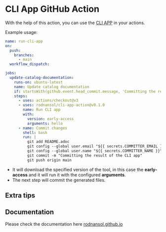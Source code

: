 # CLI App GitHub Action

With the help of this action, you can use the [CLI APP](https://github.com/rodnansol/cli-app-template) in your actions.

Example usage:

```yaml
name: run-cli-app
on:
  push:
    branches:
      - main
  workflow_dispatch:

jobs:
  update-catalog-documentation:
    runs-on: ubuntu-latest
    name: Update catalog documentation
    if: startsWith(github.event.head_commit.message, 'Committing the result of the CLI app') != true
    steps:
      - uses: actions/checkout@v3
      - uses: rodnansol/cli-app-action@v0.1.0
        name: Run CLI app
        with:
          version: early-access
          arguments: hello
      - name: Commit changes
        shell: bash
        run: |
          git add README.adoc
          git config --global user.email "${{ secrets.COMMITTER_EMAIL }}"
          git config --global user.name "${{ secrets.COMMITTER_NAME }}"
          git commit -m "Committing the result of the CLI app"
          git push origin main


```

- It will download the specified version of the tool, in this case the **early-access** and it will run it with the configured **arguments**.
- The next step will commit the generated files.

## Extra tips

## Documentation

Please check the documentation here [rodnansol.github.io](https://rodnansol.github.io/cli-app/latest/index.html)
